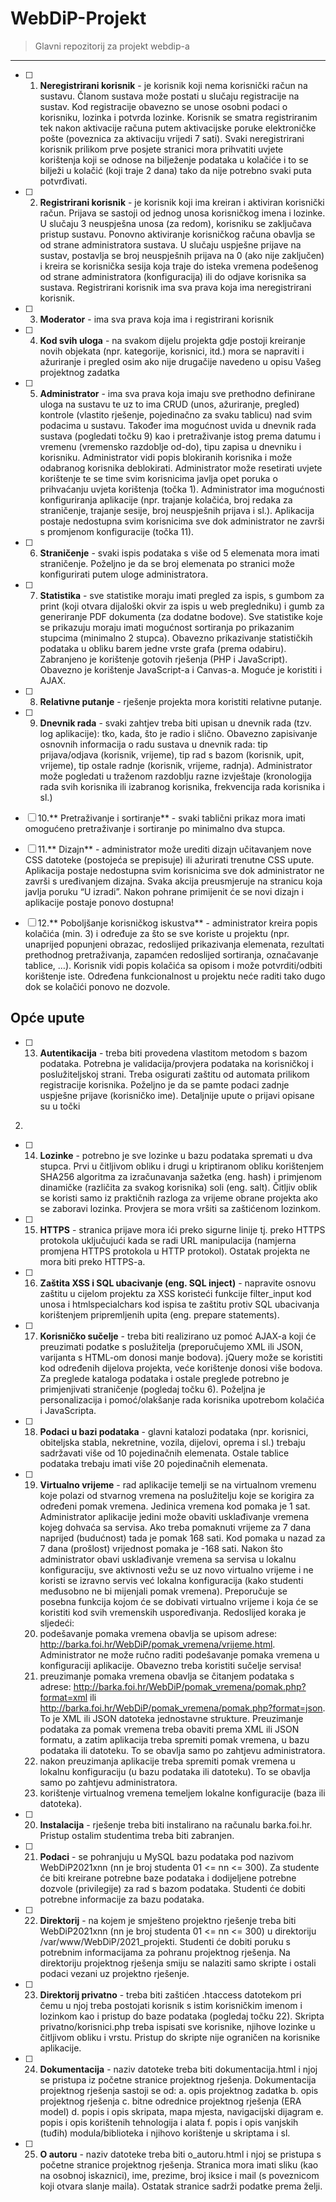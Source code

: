 # WebDiP-Projekt

> Glavni repozitorij za projekt webdip-a

***

- [ ] 1. **Neregistrirani korisnik** - je korisnik koji nema korisnički račun na sustavu. Članom
sustava može postati u slučaju registracije na sustav. Kod registracije obavezno se
unose osobni podaci o korisniku, lozinka i potvrda lozinke. Korisnik se smatra
registriranim tek nakon aktivacije računa putem aktivacijske poruke elektroničke
pošte (poveznica za aktivaciju vrijedi 7 sati). Svaki neregistrirani korisnik prilikom prve
posjete stranici mora prihvatiti uvjete korištenja koji se odnose na bilježenje
podataka u kolačiće i to se bilježi u kolačić (koji traje 2 dana) tako da nije potrebno
svaki puta potvrđivati.

- [ ] 2. **Registrirani korisnik** - je korisnik koji ima kreiran i aktiviran korisnički račun. Prijava se
sastoji od jednog unosa korisničkog imena i lozinke. U slučaju 3 neuspješna unosa (za
redom), korisniku se zaključava pristup sustavu. Ponovno aktiviranje korisničkog
računa obavlja se od strane administratora sustava. U slučaju uspješne prijave na
sustav, postavlja se broj neuspješnih prijava na 0 (ako nije zaključen) i kreira se
korisnička sesija koja traje do isteka vremena podešenog od strane administratora
(konfiguracija) ili do odjave korisnika sa sustava. Registrirani korisnik ima sva prava
koja ima neregistrirani korisnik.

- [ ] 3. **Moderator** - ima sva prava koja ima i registrirani korisnik

- [ ] 4. **Kod svih uloga** - na svakom dijelu projekta gdje postoji kreiranje novih objekata (npr.
kategorije, korisnici, itd.) mora se napraviti i ažuriranje i pregled osim ako nije
drugačije navedeno u opisu Vašeg projektnog zadatka

- [ ] 5. **Administrator** - ima sva prava koja imaju sve prethodno definirane uloga na sustavu te
uz to ima CRUD (unos, ažuriranje, pregled) kontrole (vlastito rješenje, pojedinačno za
svaku tablicu) nad svim podacima u sustavu. Također ima mogućnost uvida u dnevnik
rada sustava (pogledati točku 9) kao i pretraživanje istog prema datumu i vremenu
(vremensko razdoblje od-do), tipu zapisa u dnevniku i korisniku. Administrator vidi
popis blokiranih korisnika i može odabranog korisnika deblokirati. Administrator
može resetirati uvjete korištenje te se time svim korisnicima javlja opet poruka o
prihvaćanju uvjeta korištenja (točka 1). Administrator ima mogućnosti konfiguriranja
aplikacije (npr. trajanje kolačića, broj redaka za straničenje, trajanje sesije, broj
neuspješnih prijava i sl.). Aplikacija postaje nedostupna svim korisnicima sve dok
administrator ne završi s promjenom konfiguracije (točka 11).

- [ ] 6. **Straničenje** - svaki ispis podataka s više od 5 elemenata mora imati straničenje.
Poželjno je da se broj elemenata po stranici može konfigurirati putem uloge
administratora.

- [ ] 7. **Statistika** - sve statistike moraju imati pregled za ispis, s gumbom za print (koji otvara
dijaloški okvir za ispis u web pregledniku) i gumb za generiranje PDF dokumenta (za
dodatne bodove). Sve statistike koje se prikazuju moraju imati mogućnost sortiranja
po prikazanim stupcima (minimalno 2 stupca). Obavezno prikazivanje statističkih
podataka u obliku barem jedne vrste grafa (prema odabiru). Zabranjeno je korištenje
gotovih rješenja (PHP i JavaScript). Obavezno je korištenje JavaScript-a i Canvas-a.
Moguće je koristiti i AJAX.

- [ ] 8. **Relativne putanje** - rješenje projekta mora koristiti relativne putanje.

- [ ] 9. **Dnevnik rada** - svaki zahtjev treba biti upisan u dnevnik rada (tzv. log aplikacije): tko,
kada, što je radio i slično. Obavezno zapisivanje osnovnih informacija o radu sustava u
dnevnik rada: tip prijava/odjava (korisnik, vrijeme), tip rad s bazom (korisnik, upit,
vrijeme), tip ostale radnje (korisnik, vrijeme, radnja). Administrator može pogledati u
traženom razdoblju razne izvještaje (kronologija rada svih korisnika ili izabranog
korisnika, frekvencija rada korisnika i sl.)

- [ ] 10.** Pretraživanje i sortiranje** - svaki tablični prikaz mora imati omogućeno pretraživanje i
sortiranje po minimalno dva stupca.

- [ ] 11.** Dizajn** - administrator može urediti dizajn učitavanjem nove CSS datoteke (postojeća
se prepisuje) ili ažurirati trenutne CSS upute. Aplikacija postaje nedostupna svim
korisnicima sve dok administrator ne završi s uređivanjem dizajna. Svaka akcija
preusmjeruje na stranicu koja javlja poruku “U izradi”. Nakon pohrane primijenit će se
novi dizajn i aplikacije postaje ponovo dostupna!

- [ ] 12.** Poboljšanje korisničkog iskustva** - administrator kreira popis kolačića (min. 3) i
određuje za što se sve koriste u projektu (npr. unaprijed popunjeni obrazac, redoslijed
prikazivanja elemenata, rezultati prethodnog pretraživanja, zapamćen redoslijed
sortiranja, označavanje tablice, …). Korisnik vidi popis kolačića sa opisom i može
potvrditi/odbiti korištenje iste. Određena funkcionalnost u projektu neće raditi tako
dugo dok se kolačići ponovo ne dozvole.

## Opće upute

- [ ] 13. **Autentikacija** - treba biti provedena vlastitom metodom s bazom podataka. Potrebna
je validacija/provjera podataka na korisničkoj i poslužiteljskoj strani. Treba osigurati
zaštitu od automata prilikom registracije korisnika. Poželjno je da se pamte podaci
zadnje uspješne prijave (korisničko ime). Detaljnije upute o prijavi opisane su u točki
2.

- [ ] 14. **Lozinke** - potrebno je sve lozinke u bazu podataka spremati u dva stupca. Prvi u
čitljivom obliku i drugi u kriptiranom obliku korištenjem SHA256 algoritma za
izračunavanja sažetka (eng. hash) i primjenom dinamičke (različita za svakog
korisnika) soli (eng. salt). Čitljiv oblik se koristi samo iz praktičnih razloga za vrijeme
obrane projekta ako se zaboravi lozinka. Provjera se mora vršiti sa zaštićenom
lozinkom.

- [ ] 15. **HTTPS** - stranica prijave mora ići preko sigurne linije tj. preko HTTPS protokola
uključujući kada se radi URL manipulacija (namjerna promjena HTTPS protokola u
HTTP protokol). Ostatak projekta ne mora biti preko HTTPS-a.

- [ ] 16. **Zaštita XSS i SQL ubacivanje (eng. SQL inject)** - napravite osnovu zaštitu u cijelom
projektu za XSS koristeći funkcije filter_input kod unosa i htmlspecialchars kod ispisa
te zaštitu protiv SQL ubacivanja korištenjem pripremljenih upita (eng. prepare
statements).

- [ ] 17. **Korisničko sučelje** - treba biti realizirano uz pomoć AJAX-a koji će preuzimati podatke
s poslužitelja (preporučujemo XML ili JSON, varijanta s HTML-om donosi manje
bodova). jQuery može se koristiti kod određenih dijelova projekta, veće korištenje
donosi više bodova. Za preglede kataloga podataka i ostale preglede potrebno je
primjenjivati straničenje (pogledaj točku 6). Poželjna je personalizacija i
pomoć/olakšanje rada korisnika upotrebom kolačića i JavaScripta.

- [ ] 18. **Podaci u bazi podataka** - glavni katalozi podataka (npr. korisnici, obiteljska stabla,
nekretnine, vozila, dijelovi, oprema i sl.) trebaju sadržavati više od 10 pojedinačnih
elemenata. Ostale tablice podataka trebaju imati više 20 pojedinačnih elemenata.

- [ ] 19. **Virtualno vrijeme** - rad aplikacije temelji se na virtualnom vremenu koje polazi od
stvarnog vremena na poslužitelju koje se korigira za određeni pomak vremena.
Jedinica vremena kod pomaka je 1 sat. Administrator aplikacije jedini može obaviti
usklađivanje vremena kojeg dohvaća sa servisa. Ako treba pomaknuti vrijeme za 7
dana naprijed (budućnost) tada je pomak 168 sati. Kod pomaka u nazad za 7 dana
(prošlost) vrijednost pomaka je -168 sati. Nakon što administrator obavi usklađivanje
vremena sa servisa u lokalnu konfiguraciju, sve aktivnosti vežu se uz novo virtualno
vrijeme i ne koristi se izravno servis već lokalna konfiguracija (kako studenti
međusobno ne bi mijenjali pomak vremena). Preporučuje se posebna funkcija kojom
će se dobivati virtualno vrijeme i koja će se koristiti kod svih vremenskih
uspoređivanja. Redoslijed koraka je sljedeći:
    1. podešavanje pomaka vremena obavlja se upisom adrese:
    http://barka.foi.hr/WebDiP/pomak_vremena/vrijeme.html. Administrator ne
    može ručno raditi podešavanje pomaka vremena u konfiguraciji aplikacije.
    Obavezno treba koristiti sučelje servisa!
    2. preuzimanje pomaka vremena obavlja se čitanjem podataka s adrese:
    http://barka.foi.hr/WebDiP/pomak_vremena/pomak.php?format=xml ili
    http://barka.foi.hr/WebDiP/pomak_vremena/pomak.php?format=json. To je
    XML ili JSON datoteka jednostavne strukture. Preuzimanje podataka za pomak
    vremena treba obaviti prema XML ili JSON formatu, a zatim aplikacija treba
    spremiti pomak vremena, u bazu podataka ili datoteku. To se obavlja samo po
    zahtjevu administratora.
    3. nakon preuzimanja aplikacije treba spremiti pomak vremena u lokalnu
    konfiguraciju (u bazu podataka ili datoteku). To se obavlja samo po zahtjevu
    administratora.
    4. korištenje virtualnog vremena temeljem lokalne konfiguracije (baza ili
    datoteka).

- [ ] 20. **Instalacija** - rješenje treba biti instalirano na računalu barka.foi.hr. Pristup ostalim
studentima treba biti zabranjen.

- [ ] 21. **Podaci** - se pohranjuju u MySQL bazu podataka pod nazivom WebDiP2021xnn (nn je
broj studenta 01 <= nn <= 300). Za studente će biti kreirane potrebne baze podataka i
dodijeljene potrebne dozvole (privilegije) za rad s bazom podataka. Studenti će dobiti
potrebne informacije za bazu podataka.

- [ ] 22. **Direktorij** - na kojem je smješteno projektno rješenje treba biti WebDiP2021xnn (nn
je broj studenta 01 <= nn <= 300) u direktoriju /var/www/WebDiP/2021_projekti.
Studenti će dobiti poruku s potrebnim informacijama za pohranu projektnog rješenja.
Na direktoriju projektnog rješenja smiju se nalaziti samo skripte i ostali podaci vezani
uz projektno rješenje.

- [ ] 23. **Direktorij privatno** - treba biti zaštićen .htaccess datotekom pri čemu u njoj treba
postojati korisnik s istim korisničkim imenom i lozinkom kao i pristup do baze
podataka (pogledaj točku 22). Skripta privatno/korisnici.php treba ispisati sve
korisnike, njihove lozinke u čitljivom obliku i vrstu. Pristup do skripte nije ograničen
na korisnike aplikacije.

- [ ] 24. **Dokumentacija** - naziv datoteke treba biti dokumentacija.html i njoj se pristupa iz
početne stranice projektnog rješenja. Dokumentacija projektnog rješenja sastoji se
od:
    a. opis projektnog zadatka
    b. opis projektnog rješenja
    c. bitne odrednice projektnog rješenja (ERA model)
    d. popis i opis skripata, mapa mjesta, navigacijski dijagram
    e. popis i opis korištenih tehnologija i alata
    f. popis i opis vanjskih (tuđih) modula/biblioteka i njihovo korištenje u skriptama i sl.

- [ ] 25. **O autoru** - naziv datoteke treba biti o_autoru.html i njoj se pristupa s početne
stranice projektnog rješenja. Stranica mora imati sliku (kao na osobnoj iskaznici), ime,
prezime, broj iksice i mail (s poveznicom koji otvara slanje maila). Ostatak stranice
sadrži podatke prema želji.


